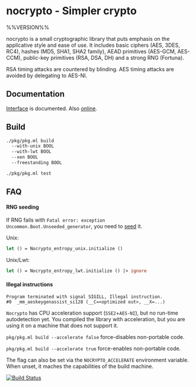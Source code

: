 # nocrypto - Simpler crypto

%%VERSION%%

nocrypto is a small cryptographic library that puts emphasis on the applicative
style and ease of use. It includes basic ciphers (AES, 3DES, RC4), hashes (MD5,
SHA1, SHA2 family), AEAD primitives (AES-GCM, AES-CCM), public-key primitives
(RSA, DSA, DH) and a strong RNG (Fortuna).

RSA timing attacks are countered by blinding. AES timing attacks are avoided by
delegating to AES-NI.

## Documentation

[Interface][nocrypto-mli] is documented. Also [online][doc].

[nocrypto-mli]: https://github.com/mirleft/ocaml-nocrypto/blob/master/src/nocrypto.mli
[doc]: http://mirleft.github.io/ocaml-nocrypto/doc

## Build

```bash
./pkg/pkg.ml build
  --with-unix BOOL
  --with-lwt BOOL
  --xen BOOL
  --freestanding BOOL

./pkg/pkg.ml test
```

## FAQ

#### RNG seeding

If RNG fails with `Fatal error: exception Uncommon.Boot.Unseeded_generator`, you
need to [seed][doc-entropy] it.

Unix:
```OCaml
let () = Nocrypto_entropy_unix.initialize ()
```

Unix/Lwt:
```OCaml
let () = Nocrypto_entropy_lwt.initialize () |> ignore
```

[doc-entropy]: http://mirleft.github.io/ocaml-nocrypto/Nocrypto_entropy_unix.html

#### Illegal instructions

```
Program terminated with signal SIGILL, Illegal instruction.
#0  _mm_aeskeygenassist_si128 (__C=<optimized out>, __X=...)
```

`Nocrypto` has CPU acceleration support (`SSE2`+`AES-NI`), but no run-time
autodetection yet. You compiled the library with acceleration, but you are using
it on a machine that does not support it.

`pkg/pkg.ml build --accelerate false` force-disables non-portable code.

`pkg/pkg.ml build --accelerate true` force-enables non-portable code.

The flag can also be set via the `NOCRYPTO_ACCELERATE` environment variable.
When unset, it maches the capabilities of the build machine.

[![Build Status](https://travis-ci.org/mirleft/ocaml-nocrypto.svg?branch=master)](https://travis-ci.org/mirleft/ocaml-nocrypto)

